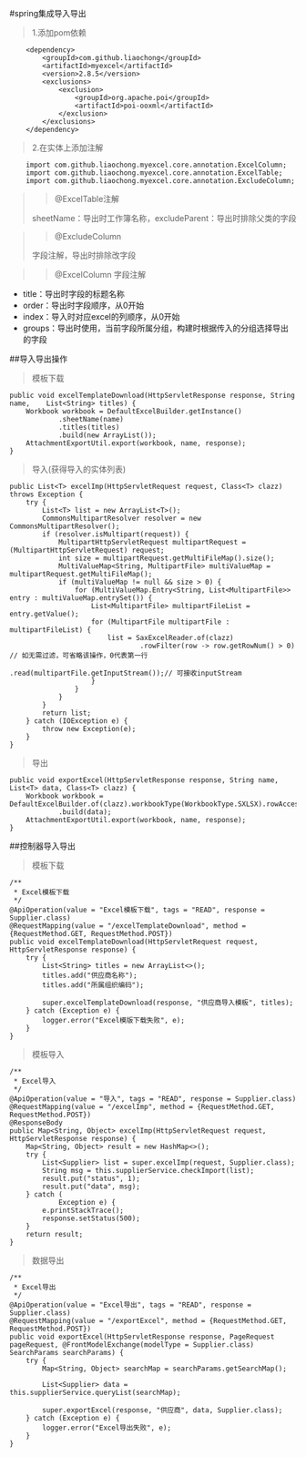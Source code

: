 #spring集成导入导出
> 1.添加pom依赖
>>
  		<dependency>
            <groupId>com.github.liaochong</groupId>
            <artifactId>myexcel</artifactId>
            <version>2.8.5</version>
            <exclusions>
                <exclusion>
                    <groupId>org.apache.poi</groupId>
                    <artifactId>poi-ooxml</artifactId>
                </exclusion>
            </exclusions>
        </dependency>


>2.在实体上添加注解
		
		import com.github.liaochong.myexcel.core.annotation.ExcelColumn;
		import com.github.liaochong.myexcel.core.annotation.ExcelTable;
		import com.github.liaochong.myexcel.core.annotation.ExcludeColumn;

>> @ExcelTable注解
>
>sheetName：导出时工作簿名称，excludeParent：导出时排除父类的字段

>> @ExcludeColumn 
>
>字段注解，导出时排除改字段

>> @ExcelColumn 字段注解
>
 * title：导出时字段的标题名称
 * order：导出时字段顺序，从0开始
 * index：导入时对应excel的列顺序，从0开始
 * groups：导出时使用，当前字段所属分组，构建时根据传入的分组选择导出的字段

##导入导出操作
> 模板下载

	public void excelTemplateDownload(HttpServletResponse response, String name, 	List<String> titles) {
        Workbook workbook = DefaultExcelBuilder.getInstance()
                .sheetName(name)
                .titles(titles)
                .build(new ArrayList());
        AttachmentExportUtil.export(workbook, name, response);
    }
> 导入(获得导入的实体列表)

	public List<T> excelImp(HttpServletRequest request, Class<T> clazz) throws Exception {
        try {
            List<T> list = new ArrayList<T>();
            CommonsMultipartResolver resolver = new CommonsMultipartResolver();
            if (resolver.isMultipart(request)) {
                MultipartHttpServletRequest multipartRequest = (MultipartHttpServletRequest) request;
                int size = multipartRequest.getMultiFileMap().size();
                MultiValueMap<String, MultipartFile> multiValueMap = multipartRequest.getMultiFileMap();
                if (multiValueMap != null && size > 0) {
                    for (MultiValueMap.Entry<String, List<MultipartFile>> entry : multiValueMap.entrySet()) {
                        List<MultipartFile> multipartFileList = entry.getValue();
                        for (MultipartFile multipartFile : multipartFileList) {
                            list = SaxExcelReader.of(clazz)
                                    .rowFilter(row -> row.getRowNum() > 0) // 如无需过滤，可省略该操作，0代表第一行
                                    .read(multipartFile.getInputStream());// 可接收inputStream
                        }
                    }
                }
            }
            return list;
        } catch (IOException e) {
            throw new Exception(e);
        }
    }

> 导出

 
	public void exportExcel(HttpServletResponse response, String name, List<T> data, Class<T> clazz) {
        Workbook workbook = DefaultExcelBuilder.of(clazz).workbookType(WorkbookType.SXLSX).rowAccessWindowSize(100)
                .build(data);
        AttachmentExportUtil.export(workbook, name, response);
    }

##控制器导入导出
>模板下载

 	/**
     * Excel模板下载
     */
    @ApiOperation(value = "Excel模板下载", tags = "READ", response = Supplier.class)
    @RequestMapping(value = "/excelTemplateDownload", method = {RequestMethod.GET, RequestMethod.POST})
    public void excelTemplateDownload(HttpServletRequest request, HttpServletResponse response) {
        try {
            List<String> titles = new ArrayList<>();
            titles.add("供应商名称");
            titles.add("所属组织编码");

            super.excelTemplateDownload(response, "供应商导入模板", titles);
        } catch (Exception e) {
            logger.error("Excel模版下载失败", e);
        }
    }

> 模板导入

 	/**
     * Excel导入
     */
    @ApiOperation(value = "导入", tags = "READ", response = Supplier.class)
    @RequestMapping(value = "/excelImp", method = {RequestMethod.GET, RequestMethod.POST})
    @ResponseBody
    public Map<String, Object> excelImp(HttpServletRequest request, HttpServletResponse response) {
        Map<String, Object> result = new HashMap<>();
        try {
            List<Supplier> list = super.excelImp(request, Supplier.class);
            String msg = this.supplierService.checkImport(list);
            result.put("status", 1);
            result.put("data", msg);
        } catch (
                Exception e) {
            e.printStackTrace();
            response.setStatus(500);
        }
        return result;
    }
 
> 数据导出

 	/**
     * Excel导出
     */
    @ApiOperation(value = "Excel导出", tags = "READ", response = Supplier.class)
    @RequestMapping(value = "/exportExcel", method = {RequestMethod.GET, RequestMethod.POST})
    public void exportExcel(HttpServletResponse response, PageRequest pageRequest, @FrontModelExchange(modelType = Supplier.class) SearchParams searchParams) {
        try {
            Map<String, Object> searchMap = searchParams.getSearchMap();

            List<Supplier> data = this.supplierService.queryList(searchMap);

            super.exportExcel(response, "供应商", data, Supplier.class);
        } catch (Exception e) {
            logger.error("Excel导出失败", e);
        }
    }